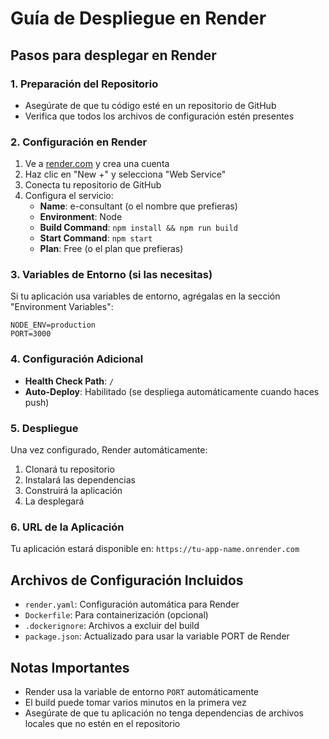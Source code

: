 # Guía de Despliegue en Render

## Pasos para desplegar en Render

### 1. Preparación del Repositorio
- Asegúrate de que tu código esté en un repositorio de GitHub
- Verifica que todos los archivos de configuración estén presentes

### 2. Configuración en Render

1. Ve a [render.com](https://render.com) y crea una cuenta
2. Haz clic en "New +" y selecciona "Web Service"
3. Conecta tu repositorio de GitHub
4. Configura el servicio:
   - **Name**: e-consultant (o el nombre que prefieras)
   - **Environment**: Node
   - **Build Command**: `npm install && npm run build`
   - **Start Command**: `npm start`
   - **Plan**: Free (o el plan que prefieras)

### 3. Variables de Entorno (si las necesitas)

Si tu aplicación usa variables de entorno, agrégalas en la sección "Environment Variables":

```
NODE_ENV=production
PORT=3000
```

### 4. Configuración Adicional

- **Health Check Path**: `/`
- **Auto-Deploy**: Habilitado (se despliega automáticamente cuando haces push)

### 5. Despliegue

Una vez configurado, Render automáticamente:
1. Clonará tu repositorio
2. Instalará las dependencias
3. Construirá la aplicación
4. La desplegará

### 6. URL de la Aplicación

Tu aplicación estará disponible en: `https://tu-app-name.onrender.com`

## Archivos de Configuración Incluidos

- `render.yaml`: Configuración automática para Render
- `Dockerfile`: Para containerización (opcional)
- `.dockerignore`: Archivos a excluir del build
- `package.json`: Actualizado para usar la variable PORT de Render

## Notas Importantes

- Render usa la variable de entorno `PORT` automáticamente
- El build puede tomar varios minutos en la primera vez
- Asegúrate de que tu aplicación no tenga dependencias de archivos locales que no estén en el repositorio 
